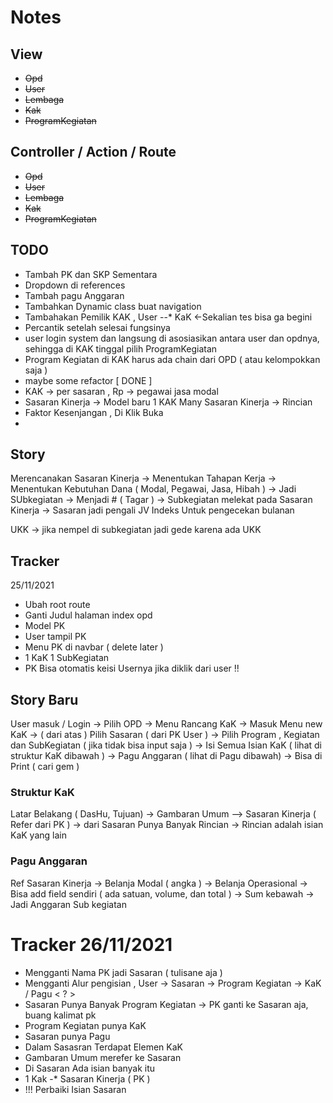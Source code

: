 # Notes

## View
* ~~Opd~~
* ~~User~~
* ~~Lembaga~~
* ~~Kak~~
* ~~ProgramKegiatan~~

## Controller / Action / Route
* ~~Opd~~
* ~~User~~
* ~~Lembaga~~
* ~~Kak~~
* ~~ProgramKegiatan~~


## TODO
* Tambah PK dan SKP Sementara
* Dropdown di references
* Tambah pagu Anggaran
* Tambahkan Dynamic class buat navigation
* Tambahakan Pemilik KAK , User --* KaK <-Sekalian tes bisa ga begini
* Percantik setelah selesai fungsinya
* user login system dan langsung di asosiasikan antara user dan opdnya, sehingga di KAK tinggal pilih ProgramKegiatan
* Program Kegiatan di KAK harus ada chain dari OPD ( atau kelompokkan saja )
* maybe some refactor [ DONE ]
* KAK -> per sasaran , Rp -> pegawai jasa modal
* Sasaran Kinerja -> Model baru 1 KAK Many Sasaran Kinerja -> Rincian
* Faktor Kesenjangan , Di Klik Buka 
* 

## Story
Merencanakan Sasaran Kinerja -> Menentukan Tahapan Kerja -> Menentukan Kebutuhan Dana ( Modal, Pegawai, Jasa, Hibah ) -> Jadi SUbkegiatan -> Menjadi # ( Tagar ) -> Subkegiatan melekat pada Sasaran Kinerja -> Sasaran jadi pengali JV Indeks Untuk pengecekan bulanan

UKK -> jika nempel di subkegiatan jadi gede karena ada UKK

## Tracker
25/11/2021
* Ubah root route
* Ganti Judul halaman index opd
* Model PK
* User tampil PK
* Menu PK di navbar ( delete later )
* 1 KaK 1 SubKegiatan
* PK Bisa otomatis keisi Usernya jika diklik dari user !!
## Story Baru
User masuk / Login -> Pilih OPD
-> Menu Rancang KaK -> Masuk Menu new KaK
-> ( dari atas ) Pilih Sasaran ( dari PK User )
-> Pilih Program , Kegiatan dan SubKegiatan ( jika tidak bisa input saja ) -> Isi Semua Isian KaK ( lihat di struktur KaK dibawah ) -> Pagu Anggaran ( lihat di Pagu dibawah)
-> Bisa di Print ( cari gem )

### Struktur KaK
 Latar Belakang ( DasHu, Tujuan) -> Gambaran Umum --> Sasaran Kinerja ( Refer dari PK ) -> dari Sasaran Punya Banyak Rincian -> Rincian adalah isian KaK yang lain

 ### Pagu Anggaran
 Ref Sasaran Kinerja -> Belanja Modal ( angka ) -> Belanja Operasional -> Bisa add field sendiri ( ada satuan, volume, dan total ) -> Sum kebawah -> Jadi Anggaran Sub kegiatan

 # Tracker 26/11/2021
 * Mengganti Nama PK jadi Sasaran ( tulisane aja )
 * Mengganti Alur pengisian , User -> Sasaran -> Program Kegiatan -> KaK / Pagu < ? >
 * Sasaran Punya Banyak Program Kegiatan -> PK ganti ke Sasaran aja, buang kalimat pk
 * Program Kegiatan punya KaK
 * Sasaran punya Pagu
 * Dalam Sasasran Terdapat Elemen KaK
 * Gambaran Umum merefer ke Sasaran
 * Di Sasaran Ada isian banyak itu
 * 1 Kak -* Sasaran Kinerja ( PK )
 * !!! Perbaiki Isian Sasaran